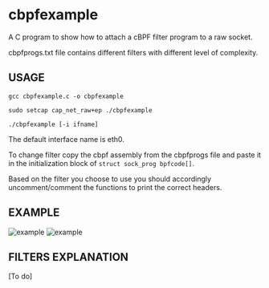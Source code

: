 # cbpfexample

A C program to show how to attach a cBPF filter program to a raw socket.

cbpfprogs.txt file contains different filters with different level of complexity. 


## USAGE

```gcc cbpfexample.c -o cbpfexample ```

```sudo setcap cap_net_raw+ep ./cbpfexample ```

```./cbpfexample [-i ifname]```

The default interface name is eth0. 

To change filter copy the cbpf assembly from the cbpfprogs file and paste it in the initialization block of ```struct sock_prog bpfcode[]```.

Based on the filter you choose to use you should accordingly uncomment/comment the functions to print the correct headers.

## EXAMPLE
![example](https://github.com/midist0xf/cbpfexamples/blob/master/pingheaders.png)
![example](https://github.com/midist0xf/cbpfexamples/blob/master/pinglo.png)


## FILTERS EXPLANATION
[To do]
